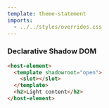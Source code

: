 ```yaml
---
template: theme-statement
imports:
  - ../../styles/overrides.css
---
```


### Declarative Shadow DOM
```html
<host-element>
  <template shadowroot="open">
    <slot></slot>
  </template>
  <h2>Light content</h2>
</host-element>
```